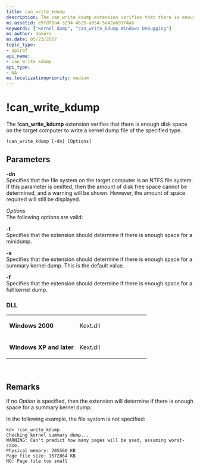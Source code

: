 ```yaml
---
title: can_write_kdump
description: The can_write_kdump extension verifies that there is enough disk space on the target computer to write a kernel dump file of the specified type.
ms.assetid: e9fdf8a4-3294-4625-a854-5e42a69374a6
keywords: ["kernel dump", "can_write_kdump Windows Debugging"]
ms.author: domars
ms.date: 05/23/2017
topic_type:
- apiref
api_name:
- can_write_kdump
api_type:
- NA
ms.localizationpriority: medium
---
```


# !can\_write\_kdump


The **!can\_write\_kdump** extension verifies that there is enough disk space on the target computer to write a kernel dump file of the specified type.

```dbgsyntax
!can_write_kdump [-dn] [Options]
```

## <span id="Parameters"></span><span id="parameters"></span><span id="PARAMETERS"></span>Parameters


<span id="_______-dn______"></span><span id="_______-DN______"></span> **-dn**   
Specifies that the file system on the target computer is an NTFS file system. If this parameter is omitted, then the amount of disk free space cannot be determined, and a warning will be shown. However, the amount of space required will still be displayed.

<span id="_______Options______"></span><span id="_______options______"></span><span id="_______OPTIONS______"></span> *Options*   
The following options are valid:

<span id="-t"></span><span id="-T"></span>**-t**  
Specifies that the extension should determine if there is enough space for a minidump.

<span id="-s"></span><span id="-S"></span>**-s**  
Specifies that the extension should determine if there is enough space for a summary kernel dump. This is the default value.

<span id="-f"></span><span id="-F"></span>**-f**  
Specifies that the extension should determine if there is enough space for a full kernel dump.

### <span id="DLL"></span><span id="dll"></span>DLL

<table>
<colgroup>
<col width="50%" />
<col width="50%" />
</colgroup>
<tbody>
<tr class="odd">
<td align="left"><p><strong>Windows 2000</strong></p></td>
<td align="left"><p>Kext.dll</p></td>
</tr>
<tr class="even">
<td align="left"><p><strong>Windows XP and later</strong></p></td>
<td align="left"><p>Kext.dll</p></td>
</tr>
</tbody>
</table>

 

Remarks
-------

If no *Option* is specified, then the extension will determine if there is enough space for a summary kernel dump.

In the following example, the file system is not specified:

```dbgcmd
kd> !can_write_kdump
Checking kernel summary dump...
WARNING: Can't predict how many pages will be used, assuming worst-case.
Physical memory: 285560 KB
Page file size: 1572864 KB
NO: Page file too small
```

 

 





